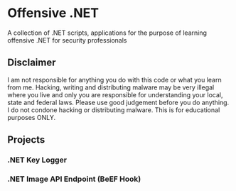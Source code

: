 # Offensive .NET
A collection of .NET scripts, applications for the purpose of learning offensive .NET for security professionals

## Disclaimer
I am not responsible for anything you do with this code or what you learn from me. Hacking, writing and distributing malware may be very illegal where you live and only you are responsible for understanding your local, state and federal laws. Please use good judgement before you do anything. I do not condone hacking or distributing malware. This is for educational purposes ONLY.

## Projects

### .NET Key Logger

### .NET Image API Endpoint (BeEF Hook)
